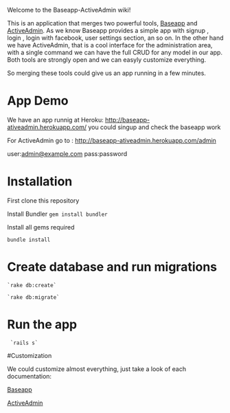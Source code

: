 Welcome to the Baseapp-ActiveAdmin wiki!


This is an application that merges two powerful tools,  [Baseapp](https://github.com/renderedtext/base-app ) and [ActiveAdmin](https://github.com/gregbell/active_admin). As we know Baseapp provides a simple app with signup ,  login , login with facebook, user settings section, an so on. In the other hand we have ActiveAdmin, that is a cool interface for the administration area, with a single command we can have the full CRUD for any model in our app. Both tools are strongly open and we can easyly customize everything.


So merging these tools could give us an app running in a few minutes.


# App Demo
   
   We have an app runnig at Heroku:
   	http://baseapp-ativeadmin.herokuapp.com/
   you could singup and check the baseapp work
   
   For ActiveAdmin  go to :
   http://baseapp-ativeadmin.herokuapp.com/admin

   user:admin@example.com
   pass:password	


# Installation
  First clone this repository

   Install Bundler
   `gem install bundler`
  
   Install all gems required

   `bundle install`

#  Create database and run migrations

    `rake db:create`
   
    `rake db:migrate`

#  Run the app
     `rails s`



#Customization

   We could customize almost everything, just take a look of each documentation:

   [Baseapp](https://github.com/renderedtext/base-app )

   [ActiveAdmin](https://github.com/gregbell/active_admin)
  
  

  

    